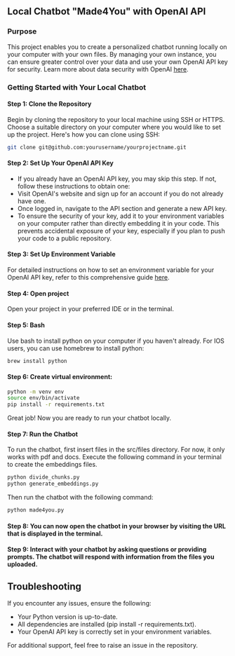 ## Local Chatbot "Made4You" with OpenAI API

### Purpose

This project enables you to create a personalized chatbot running locally on your computer with your own files.
By managing your own instance, you can ensure greater control over your data and use your own OpenAI API key for security. 
Learn more about data security with OpenAI [here](https://www.openai.com/security).

### Getting Started with Your Local Chatbot

#### Step 1: Clone the Repository

Begin by cloning the repository to your local machine using SSH or HTTPS. Choose a suitable directory on your computer where you would like to set up the project. Here's how you can clone using SSH:

```bash 
git clone git@github.com:yourusername/yourprojectname.git
```

#### Step 2: Set Up Your OpenAI API Key
- If you already have an OpenAI API key, you may skip this step. If not, follow these instructions to obtain one:
- Visit OpenAI's website and sign up for an account if you do not already have one.
- Once logged in, navigate to the API section and generate a new API key.
- To ensure the security of your key, add it to your environment variables on your computer rather than directly embedding it in your code. This prevents accidental exposure of your key, especially if you plan to push your code to a public repository.

#### Step 3: Set Up Environment Variable
For detailed instructions on how to set an environment variable for your OpenAI API key, refer to this comprehensive guide
[here](https://help.openai.com/en/articles/5112595-best-practices-for-api-key-safety).


#### Step 4: Open project
Open your project in your preferred IDE or in the terminal. 

#### Step 5: Bash
Use bash to install python on your computer if you haven't already.
For IOS users, you can use homebrew to install python:

```bash
brew install python
```

#### Step 6: Create virtual environment:

```bash
python -m venv env
source env/bin/activate
pip install -r requirements.txt
```

Great job! Now you are ready to run your chatbot locally.

#### Step 7: Run the Chatbot
To run the chatbot, first insert files in the src/files directory. For now, it only works with pdf and docs. 
Execute the following command in your terminal to create the embeddings files. 

```bash
python divide_chunks.py
python generate_embeddings.py
```
Then run the chatbot with the following command:
```bash
python made4you.py
```

#### Step 8: You can now open the chatbot in your browser by visiting the URL that is displayed in the terminal.

#### Step 9: Interact with your chatbot by asking questions or providing prompts. The chatbot will respond with information from the files you uploaded.

## Troubleshooting

If you encounter any issues, ensure the following:

- Your Python version is up-to-date.
- All dependencies are installed (pip install -r requirements.txt).
- Your OpenAI API key is correctly set in your environment variables.

For additional support, feel free to raise an issue in the repository.

